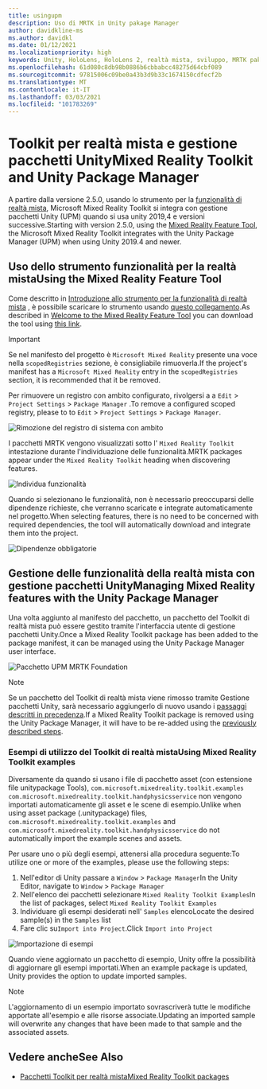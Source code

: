 ```yaml
---
title: usingupm
description: Uso di MRTK in Unity pakage Manager
author: davidkline-ms
ms.author: davidkl
ms.date: 01/12/2021
ms.localizationpriority: high
keywords: Unity, HoloLens, HoloLens 2, realtà mista, sviluppo, MRTK pakages,
ms.openlocfilehash: 61d080c8db98b0886b6cbbabcc48275d64cbf089
ms.sourcegitcommit: 97815006c09be0a43b3d9b33c1674150cdfecf2b
ms.translationtype: MT
ms.contentlocale: it-IT
ms.lasthandoff: 03/03/2021
ms.locfileid: "101783269"
---
```

# <a name="mixed-reality-toolkit-and-unity-package-manager"></a><span data-ttu-id="f1104-104">Toolkit per realtà mista e gestione pacchetti Unity</span><span class="sxs-lookup"><span data-stu-id="f1104-104">Mixed Reality Toolkit and Unity Package Manager</span></span>

<span data-ttu-id="f1104-105">A partire dalla versione 2.5.0, usando lo strumento per la [funzionalità di realtà mista](https://aka.ms/MRFeatureToolDocs), Microsoft Mixed Reality Toolkit si integra con gestione pacchetti Unity (UPM) quando si usa unity 2019,4 e versioni successive.</span><span class="sxs-lookup"><span data-stu-id="f1104-105">Starting with version 2.5.0, using the [Mixed Reality Feature Tool](https://aka.ms/MRFeatureToolDocs), the Microsoft Mixed Reality Toolkit integrates with the Unity Package Manager (UPM) when using Unity 2019.4 and newer.</span></span>

## <a name="using-the-mixed-reality-feature-tool"></a><span data-ttu-id="f1104-106">Uso dello strumento funzionalità per la realtà mista</span><span class="sxs-lookup"><span data-stu-id="f1104-106">Using the Mixed Reality Feature Tool</span></span>

<span data-ttu-id="f1104-107">Come descritto in [Introduzione allo strumento per la funzionalità di realtà mista](https://aka.ms/MRFeatureToolDocs) , è possibile scaricare lo strumento usando [questo collegamento](https://aka.ms/MRFeatureTool).</span><span class="sxs-lookup"><span data-stu-id="f1104-107">As described in [Welcome to the Mixed Reality Feature Tool](https://aka.ms/MRFeatureToolDocs) you can download the tool using [this link](https://aka.ms/MRFeatureTool).</span></span>

> [!IMPORTANT]
> <span data-ttu-id="f1104-108">Se nel manifesto del progetto è `Microsoft Mixed Reality` presente una voce nella `scopedRegistries` sezione, è consigliabile rimuoverla.</span><span class="sxs-lookup"><span data-stu-id="f1104-108">If the project's manifest has a `Microsoft Mixed Reality` entry in the `scopedRegistries` section, it is recommended that it be removed.</span></span>
>
> <span data-ttu-id="f1104-109">Per rimuovere un registro con ambito configurato, rivolgersi a a `Edit`  >  `Project Settings`  >  `Package Manager` .</span><span class="sxs-lookup"><span data-stu-id="f1104-109">To remove a configured scoped registry, please to to `Edit` > `Project Settings` > `Package Manager`.</span></span>
>
> ![Rimozione del registro di sistema con ambito](../features/images/packaging/RemoveScopedRegistry.png)

<span data-ttu-id="f1104-111">I pacchetti MRTK vengono visualizzati sotto l' `Mixed Reality Toolkit` intestazione durante l'individuazione delle funzionalità.</span><span class="sxs-lookup"><span data-stu-id="f1104-111">MRTK packages appear under the `Mixed Reality Toolkit` heading when discovering features.</span></span>

![Individua funzionalità](../features/images/packaging/DiscoverFeatures.png)

<span data-ttu-id="f1104-113">Quando si selezionano le funzionalità, non è necessario preoccuparsi delle dipendenze richieste, che verranno scaricate e integrate automaticamente nel progetto.</span><span class="sxs-lookup"><span data-stu-id="f1104-113">When selecting features, there is no need to be concerned with required dependencies, the tool will automatically download and integrate them into the project.</span></span>

![Dipendenze obbligatorie](../features/images/packaging/RequiredDependencies.png)

## <a name="managing-mixed-reality-features-with-the-unity-package-manager"></a><span data-ttu-id="f1104-115">Gestione delle funzionalità della realtà mista con gestione pacchetti Unity</span><span class="sxs-lookup"><span data-stu-id="f1104-115">Managing Mixed Reality features with the Unity Package Manager</span></span>

<span data-ttu-id="f1104-116">Una volta aggiunto al manifesto del pacchetto, un pacchetto del Toolkit di realtà mista può essere gestito tramite l'interfaccia utente di gestione pacchetti Unity.</span><span class="sxs-lookup"><span data-stu-id="f1104-116">Once a Mixed Reality Toolkit package has been added to the package manifest, it can be managed using the Unity Package Manager user interface.</span></span>

![Pacchetto UPM MRTK Foundation](../features/images/packaging/MRTK_FoundationUPM.png)

> [!NOTE]
> <span data-ttu-id="f1104-118">Se un pacchetto del Toolkit di realtà mista viene rimosso tramite Gestione pacchetti Unity, sarà necessario aggiungerlo di nuovo usando i [passaggi descritti in precedenza](#using-the-mixed-reality-feature-tool).</span><span class="sxs-lookup"><span data-stu-id="f1104-118">If a Mixed Reality Toolkit package is removed using the Unity Package Manager, it will have to be re-added using the [previously described steps](#using-the-mixed-reality-feature-tool).</span></span>

### <a name="using-mixed-reality-toolkit-examples"></a><span data-ttu-id="f1104-119">Esempi di utilizzo del Toolkit di realtà mista</span><span class="sxs-lookup"><span data-stu-id="f1104-119">Using Mixed Reality Toolkit examples</span></span>

<span data-ttu-id="f1104-120">Diversamente da quando si usano i file di pacchetto asset (con estensione file unitypackage Tools), `com.microsoft.mixedreality.toolkit.examples` `com.microsoft.mixedreality.toolkit.handphysicsservice` non vengono importati automaticamente gli asset e le scene di esempio.</span><span class="sxs-lookup"><span data-stu-id="f1104-120">Unlike when using asset package (.unitypackage) files, `com.microsoft.mixedreality.toolkit.examples` and `com.microsoft.mixedreality.toolkit.handphysicsservice` do not automatically import the example scenes and assets.</span></span>

<span data-ttu-id="f1104-121">Per usare uno o più degli esempi, attenersi alla procedura seguente:</span><span class="sxs-lookup"><span data-stu-id="f1104-121">To utilize one or more of the examples, please use the following steps:</span></span>

1. <span data-ttu-id="f1104-122">Nell'editor di Unity passare a `Window` > `Package Manager`</span><span class="sxs-lookup"><span data-stu-id="f1104-122">In the Unity Editor, navigate to `Window` > `Package Manager`</span></span>
1. <span data-ttu-id="f1104-123">Nell'elenco dei pacchetti selezionare `Mixed Reality Toolkit Examples`</span><span class="sxs-lookup"><span data-stu-id="f1104-123">In the list of packages, select `Mixed Reality Toolkit Examples`</span></span>
1. <span data-ttu-id="f1104-124">Individuare gli esempi desiderati nell' `Samples` elenco</span><span class="sxs-lookup"><span data-stu-id="f1104-124">Locate the desired sample(s) in the `Samples` list</span></span>
1. <span data-ttu-id="f1104-125">Fare clic su`Import into Project`.</span><span class="sxs-lookup"><span data-stu-id="f1104-125">Click `Import into Project`</span></span>

![Importazione di esempi](../features/images/packaging/MRTK_ExamplesUpm.png)

<span data-ttu-id="f1104-127">Quando viene aggiornato un pacchetto di esempio, Unity offre la possibilità di aggiornare gli esempi importati.</span><span class="sxs-lookup"><span data-stu-id="f1104-127">When an example package is updated, Unity provides the option to update imported samples.</span></span>

> [!NOTE]
> <span data-ttu-id="f1104-128">L'aggiornamento di un esempio importato sovrascriverà tutte le modifiche apportate all'esempio e alle risorse associate.</span><span class="sxs-lookup"><span data-stu-id="f1104-128">Updating an imported sample will overwrite any changes that have been made to that sample and the associated assets.</span></span>

## <a name="see-also"></a><span data-ttu-id="f1104-129">Vedere anche</span><span class="sxs-lookup"><span data-stu-id="f1104-129">See Also</span></span>

- [<span data-ttu-id="f1104-130">Pacchetti Toolkit per realtà mista</span><span class="sxs-lookup"><span data-stu-id="f1104-130">Mixed Reality Toolkit packages</span></span>](../packages-releases/mrtk-packages.md)
